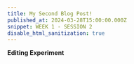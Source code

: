 ```yaml
---
title: My Second Blog Post!
published_at: 2024-03-28T15:00:00.000Z
snippet: WEEK 1 - SESSION 2
disable_html_sanitization: true
---
```


**Editing Experiment**




<!-- # This is h1

## This is h2

_underline_

**bold** -->
